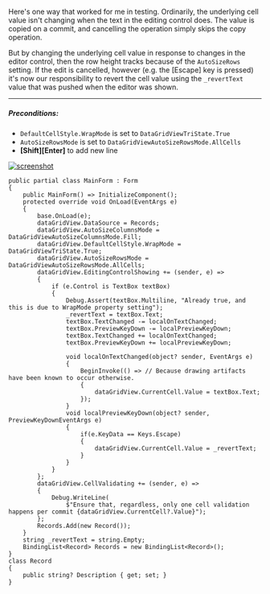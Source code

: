 Here's one way that worked for me in testing. Ordinarily, the underlying cell value isn't changing when the text in the editing control does. The value is copied on a commit, and cancelling the operation simply skips the copy operation.

But by changing the underlying cell value in response to changes in the editor control, then the row height tracks because of the `AutoSizeRows` setting. If the edit is cancelled, however (e.g. the [Escape] key is pressed) it's now our responsibility to revert the cell value using the `_revertText` value that was pushed when the editor was shown.

___

##### Preconditions:

 - `DefaultCellStyle.WrapMode` is set to `DataGridViewTriState.True`
 - `AutoSizeRowsMode` is set to `DataGridViewAutoSizeRowsMode.AllCells`
 - **[Shift][Enter]** to add new line

[![screenshot][1]][1]

```
public partial class MainForm : Form
{
    public MainForm() => InitializeComponent();
    protected override void OnLoad(EventArgs e)
    {
        base.OnLoad(e);
        dataGridView.DataSource = Records;
        dataGridView.AutoSizeColumnsMode = DataGridViewAutoSizeColumnsMode.Fill;
        dataGridView.DefaultCellStyle.WrapMode = DataGridViewTriState.True;
        dataGridView.AutoSizeRowsMode = DataGridViewAutoSizeRowsMode.AllCells;
        dataGridView.EditingControlShowing += (sender, e) =>
        {
            if (e.Control is TextBox textBox)
            {
                Debug.Assert(textBox.Multiline, "Already true, and this is due to WrapMode property setting");
                _revertText = textBox.Text;
                textBox.TextChanged -= localOnTextChanged;
                textBox.PreviewKeyDown -= localPreviewKeyDown;
                textBox.TextChanged += localOnTextChanged;
                textBox.PreviewKeyDown += localPreviewKeyDown;

                void localOnTextChanged(object? sender, EventArgs e)
                {
                    BeginInvoke(() => // Because drawing artifacts have been known to occur otherwise.
                    {
                        dataGridView.CurrentCell.Value = textBox.Text;
                    });
                }
                void localPreviewKeyDown(object? sender, PreviewKeyDownEventArgs e)
                {
                    if(e.KeyData == Keys.Escape)
                    {
                        dataGridView.CurrentCell.Value = _revertText;
                    }
                }
            }
        };
        dataGridView.CellValidating += (sender, e) =>
        {
            Debug.WriteLine(
                $"Ensure that, regardless, only one cell validation happens per commit {dataGridView.CurrentCell?.Value}");
        };
        Records.Add(new Record());
    }
    string _revertText = string.Empty;
    BindingList<Record> Records = new BindingList<Record>();
}
class Record
{
    public string? Description { get; set; }
}
```


  [1]: https://i.sstatic.net/WxBNdeOw.png